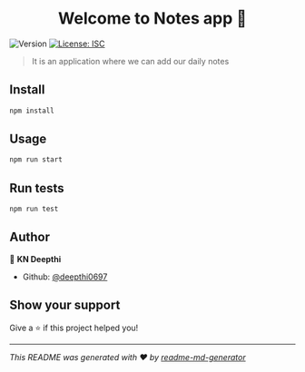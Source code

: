 <h1 align="center">Welcome to Notes app 👋</h1>
<p>
  <img alt="Version" src="https://img.shields.io/badge/version-1.0.0-blue.svg?cacheSeconds=2592000" />
  <a href="#" target="_blank">
    <img alt="License: ISC" src="https://img.shields.io/badge/License-ISC-yellow.svg" />
  </a>
</p>

> It is an application where we can add our daily notes

## Install

```sh
npm install
```

## Usage

```sh
npm run start
```

## Run tests

```sh
npm run test
```

## Author

👤 **KN Deepthi**

* Github: [@deepthi0697](https://github.com/deepthi0697)

## Show your support

Give a ⭐️ if this project helped you!

***
_This README was generated with ❤️ by [readme-md-generator](https://github.com/kefranabg/readme-md-generator)_